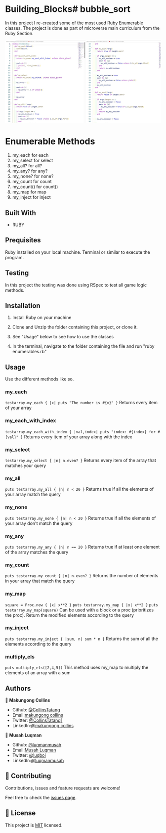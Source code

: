 # Building_Blocks# bubble_sort

In this project I re-created some of the most used Ruby Enumerable classes. The project is done as part of microverse main curriculum from the Ruby Section.

![screenshot](Screenshot.JPG)

 # Enumerable Methods

1. my_each for each
2. my_select for select
3. my_all? for all?
4. my_any? for any?
5. my_none? for none?
6. my_count for count
7. my_count() for count()
8. my_map for map
9. my_inject for inject


## Built With

- RUBY

## Prequisites

Ruby installed on your local machine.
Terminal or similar to execute the program.

## Testing
In this project the testing was done using RSpec to test all game logic methods.
## Installation

1. Install Ruby on your machine

2. Clone and Unzip the folder containing this project, or clone it.

3. See "Usage" below to see how to use the classes

4. In the terminal, navigate to the folder containing the file and run "ruby enumerables.rb"

## Usage

Use the different methods like so.

### my_each

`testarray.my_each { |x| puts "The number is #{x}" }`
Returns every item of your array

### my_each_with_index

`testarray.my_each_with_index { |val,index| puts "index: #{index} for #{val}" }`
Returns every item of your array along with the index

### my_select

`testarray.my_select { |n| n.even? }`
Returns every item of the array that matches your query

### my_all

`puts testarray.my_all { |n| n < 20 }`
Returns true if all the elements of your array match the query

### my_none

`puts testarray.my_none { |n| n < 20 }`
Returns true if all the elements of your array don't match the query

### my_any

`puts testarray.my_any { |n| n == 20 }`
Returns true if at least one element of the array matches the query

### my_count

`puts testarray.my_count { |n| n.even? }`
Returns the number of elements in your array that match the query

### my_map

`square = Proc.new { |x| x**2 }`
`puts testarray.my_map { |x| x**2 }`
`puts testarray.my_map(square)`
Can be used with a block or a proc (prioritizes the proc). Return the modified elements according to the query

### my_inject

`puts testarray.my_inject { |sum, n| sum * n }`
Returns the sum of all the elements according to the query

### multiply_els

`puts multiply_els([2,4,5])`
This method uses my_map to multiply the elements of an array with a sum

## Authors

👤 **Makungong Collins**

- Github: [@CollinsTatang](https://github.com/CollinsTatang)
- Email:[makungong collins](makungongcollins@gmail.com)
- Twitter: [@CollinsTatang1](https://twitter.com/CollinsTatang1)
- LinkedIn:[@makungong collins](https://www.linkedin.com/in/makungong-collins-b43260190/)

👤 **Musah Luqman**

- Github: [@luqmanmusah](https://github.com/luqmanmusah)
- Email:[Musah Luqman](musahluqman@gmail.com)
- Twitter: [@luqboi](https://twitter.com/luqboi)
- LinkedIn:[@luqmanmusah](https://www.linkedin.com/luqmanmusah)

## 🤝 Contributing

Contributions, issues and feature requests are welcome!

Feel free to check the [issues page](https://github.com/luqmanmusah/Advanced_Building_Blocks_enumerables/issues).

## 📝 License

This project is [MIT](https://github.com/luqmanmusah/Advanced_Building_Blocks_enumerables/blob/main/LICENSE) licensed.
